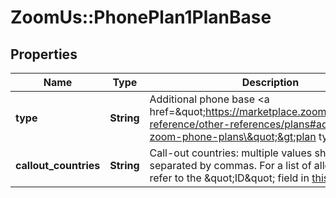 # ZoomUs::PhonePlan1PlanBase

## Properties
Name | Type | Description | Notes
------------ | ------------- | ------------- | -------------
**type** | **String** | Additional phone base &lt;a href&#x3D;\&quot;https://marketplace.zoom.us/docs/api-reference/other-references/plans#additional-zoom-phone-plans\&quot;&gt;plan type.&lt;/a&gt; | [optional] 
**callout_countries** | **String** | Call-out countries: multiple values should separated by  commas. For a list of allowed values, refer to the \&quot;ID\&quot; field in [this](https://marketplace.zoom.us/docs/api-reference/other-references/abbreviation-lists#tsp-call-out-countries) table. | [optional] 


